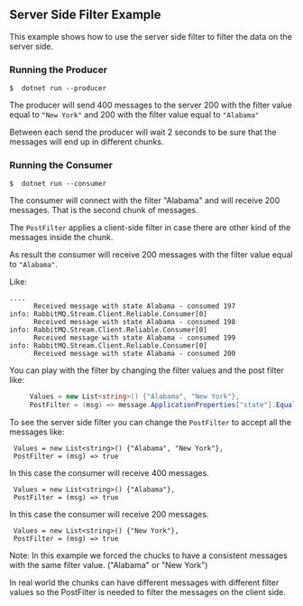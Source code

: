 Server Side Filter Example
--------------------------

This example shows how to use the server side filter to filter the data on the server side.

### Running the Producer 

```
$  dotnet run --producer
```

The producer will send 400 messages to the server 200 with the filter value  equal to `"New York"` and 200 with the filter value equal to `"Alabama"`

Between each send the producer will wait 2 seconds to be sure that the messages will end up in different chunks.

### Running the Consumer

```
$  dotnet run --consumer
```

The consumer will connect with the filter "Alabama" and will receive 200 messages.
That is the second chunk of messages.

The `PostFilter` applies a client-side filter in case there are other kind of the messages inside the chunk.
         

As result the consumer will receive 200 messages with the filter value equal to `"Alabama"`.

Like:
```
....
      Received message with state Alabama - consumed 197
info: RabbitMQ.Stream.Client.Reliable.Consumer[0]
      Received message with state Alabama - consumed 198
info: RabbitMQ.Stream.Client.Reliable.Consumer[0]
      Received message with state Alabama - consumed 199
info: RabbitMQ.Stream.Client.Reliable.Consumer[0]
      Received message with state Alabama - consumed 200
```

You can play with the filter by changing the filter values and the post filter like:

```csharp
     Values = new List<string>() {"Alabama", "New York"},
     PostFilter = (msg) => message.ApplicationProperties["state"].Equals("Alabama") || message.ApplicationProperties["state"].Equals("New York")
```

To see the server side filter you can change the `PostFilter` to accept all the messages like:

```
 Values = new List<string>() {"Alabama", "New York"},
 PostFilter = (msg) => true
```

In this case the consumer will receive 400 messages.


```
 Values = new List<string>() {"Alabama"},
 PostFilter = (msg) => true
```

In this case the consumer will receive 200 messages.

```
 Values = new List<string>() {"New York"},
 PostFilter = (msg) => true
```

Note: In this example we forced the chucks to have a consistent messages with the same filter value. ("Alabama" or "New York")

In real world the chunks can have different messages with different filter values so the PostFilter is needed to filter the messages on the client side.
